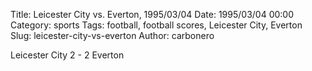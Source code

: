 Title: Leicester City vs. Everton, 1995/03/04
Date: 1995/03/04 00:00
Category: sports
Tags: football, football scores, Leicester City, Everton
Slug: leicester-city-vs-everton
Author: carbonero


Leicester City 2 - 2 Everton
